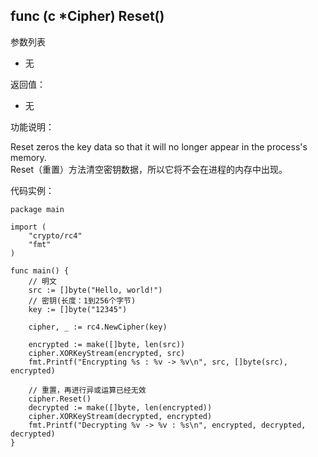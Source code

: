 ## func (c *Cipher) Reset()

参数列表

- 无

返回值：

- 无

功能说明：

Reset zeros the key data so that it will no longer appear in the process's memory.  
Reset（重置）方法清空密钥数据，所以它将不会在进程的内存中出现。

代码实例：

  	package main
	
	import (
		"crypto/rc4"
		"fmt"
	)
	
	func main() {
		// 明文
		src := []byte("Hello, world!")
		// 密钥(长度：1到256个字节)
		key := []byte("12345")
	
		cipher, _ := rc4.NewCipher(key)
	
		encrypted := make([]byte, len(src))
		cipher.XORKeyStream(encrypted, src)
		fmt.Printf("Encrypting %s : %v -> %v\n", src, []byte(src), encrypted)
		
		// 重置，再进行异或运算已经无效
		cipher.Reset()
		decrypted := make([]byte, len(encrypted))
		cipher.XORKeyStream(decrypted, encrypted)
		fmt.Printf("Decrypting %v -> %v : %s\n", encrypted, decrypted, decrypted)
	}
